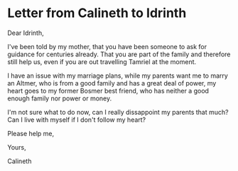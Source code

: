 # Letter from Calineth to Idrinth
Dear Idrinth,

I've been told by my mother, that you have been someone to ask for guidance for centuries already. That you are part of the family and therefore still help us, even if you are out travelling Tamriel at the moment.

I have an issue with my marriage plans, while my parents want me to marry an Altmer, who is from a good family and has a great deal of power, my heart goes to my former Bosmer best friend, who has neither a good enough family nor power or money.

I'm not sure what to do now, can I really dissappoint my parents that much? Can I live with myself if I don't follow my heart?

Please help me,

Yours,

Calineth
